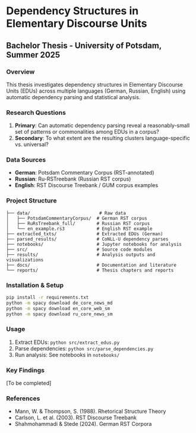 # Dependency Structures in Elementary Discourse Units
## Bachelor Thesis - University of Potsdam, Summer 2025

### Overview
This thesis investigates dependency structures in Elementary Discourse Units (EDUs) across multiple languages (German, Russian, English) using automatic dependency parsing and statistical analysis.

### Research Questions
1. **Primary**: Can automatic dependency parsing reveal a reasonably-small set of patterns or commonalities among EDUs in a corpus?
2. **Secondary**: To what extent are the resulting clusters language-specific vs. universal?

### Data Sources
- **German**: Potsdam Commentary Corpus (RST-annotated)
- **Russian**: Ru-RSTreebank (Russian RST corpus)
- **English**: RST Discourse Treebank / GUM corpus examples

### Project Structure
```
├── data/                          # Raw data
│   ├── PotsdamCommentaryCorpus/  # German RST corpus
│   ├── RuRsTreebank_full/        # Russian RST corpus
│   └── en_example.rs3            # English RST example
├── extracted_txts/               # Extracted EDUs (German)
├── parsed_results/               # CoNLL-U dependency parses
├── notebooks/                    # Jupyter notebooks for analysis
├── src/                          # Source code modules
├── results/                      # Analysis outputs and visualizations
├── docs/                         # Documentation and literature
└── reports/                      # Thesis chapters and reports
```

### Installation & Setup
```bash
pip install -r requirements.txt
python -m spacy download de_core_news_md
python -m spacy download en_core_web_sm
python -m spacy download ru_core_news_sm
```

### Usage
1. Extract EDUs: `python src/extract_edus.py`
2. Parse dependencies: `python src/parse_dependencies.py`
3. Run analysis: See notebooks in `notebooks/`

### Key Findings
[To be completed]

### References
- Mann, W. & Thompson, S. (1988). Rhetorical Structure Theory
- Carlson, L. et al. (2003). RST Discourse Treebank
- Shahmohammadi & Stede (2024). German RST Corpora
